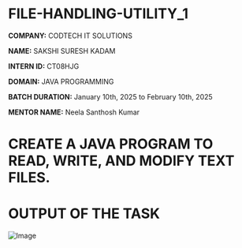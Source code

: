 # FILE-HANDLING-UTILITY_1

**COMPANY:** CODTECH IT SOLUTIONS

**NAME:** SAKSHI SURESH KADAM

**INTERN ID:** CT08HJG

**DOMAIN:** JAVA PROGRAMMING

**BATCH DURATION:** January 10th, 2025 to February 10th, 2025

**MENTOR NAME:** Neela Santhosh Kumar

# CREATE A JAVA PROGRAM TO READ, WRITE, AND MODIFY TEXT FILES.

# OUTPUT OF THE TASK

![Image](https://github.com/user-attachments/assets/91e2ad8e-2209-483f-a601-f4b66e9e0bd2)
